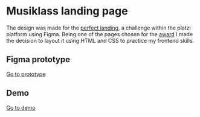 # Musiklass landing page

The design was made for the [perfect landing](https://platzi.com/blog/olimpiadas-the-perfect-landing/), a challenge within the platzi platform using Figma. Being one of the pages chosen for the [award](https://platzi.com/blog/premiacion-the-perfect-landing/) I made the decision to layout it using HTML and CSS to practice my frontend skills.

## Figma prototype

[Go to prototype](https://www.figma.com/proto/N1JTEyV85aMu0vvCZuStTg/Musikclass?node-id=37:1803&scaling=min-zoom)

## Demo

[Go to demo](https://musiklass.netlify.app)
